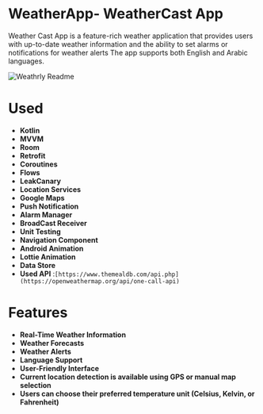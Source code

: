 # WeatherApp- WeatherCast App
Weather Cast App is a feature-rich weather application that provides users with up-to-date weather information 
and the ability to set alarms or notifications for weather alerts The app supports both English and Arabic languages.

![Weathrly Readme](https://github.com/moali2605/WeatherApp/assets/107775491/bd7a9425-50b8-42c1-9eea-5cbd706d5417)

# Used 
- **Kotlin**
- **MVVM**
- **Room**
- **Retrofit**
- **Coroutines**
- **Flows**
- **LeakCanary**
- **Location Services**
- **Google Maps**
- **Push Notification**
- **Alarm Manager**
- **BroadCast Receiver**
- **Unit Testing**
- **Navigation Component**
- **Android Animation**
- **Lottie Animation**
- **Data Store**
- **Used API** :```[https://www.themealdb.com/api.php](https://openweathermap.org/api/one-call-api)```

# Features
- **Real-Time Weather Information**
- **Weather Forecasts**
- **Weather Alerts**
- **Language Support**
- **User-Friendly Interface**
- **Current location detection is available using GPS or manual map selection**
- **Users can choose their preferred temperature unit (Celsius, Kelvin, or Fahrenheit)**
